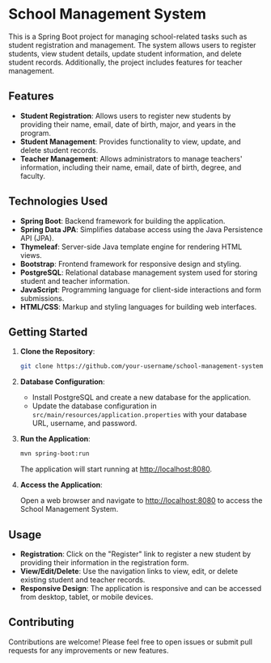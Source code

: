 # School Management System

This is a Spring Boot project for managing school-related tasks such as student registration and management. The system allows users to register students, view student details, update student information, and delete student records. Additionally, the project includes features for teacher management.

## Features

- **Student Registration**: Allows users to register new students by providing their name, email, date of birth, major, and years in the program.
- **Student Management**: Provides functionality to view, update, and delete student records.
- **Teacher Management**: Allows administrators to manage teachers' information, including their name, email, date of birth, degree, and faculty.

## Technologies Used

- **Spring Boot**: Backend framework for building the application.
- **Spring Data JPA**: Simplifies database access using the Java Persistence API (JPA).
- **Thymeleaf**: Server-side Java template engine for rendering HTML views.
- **Bootstrap**: Frontend framework for responsive design and styling.
- **PostgreSQL**: Relational database management system used for storing student and teacher information.
- **JavaScript**: Programming language for client-side interactions and form submissions.
- **HTML/CSS**: Markup and styling languages for building web interfaces.

## Getting Started

1. **Clone the Repository**:

   ```bash
   git clone https://github.com/your-username/school-management-system.git
   ```

2. **Database Configuration**:

   - Install PostgreSQL and create a new database for the application.
   - Update the database configuration in `src/main/resources/application.properties` with your database URL, username, and password.

3. **Run the Application**:

   ```bash
   mvn spring-boot:run
   ```

   The application will start running at [http://localhost:8080](http://localhost:8080).

4. **Access the Application**:

   Open a web browser and navigate to [http://localhost:8080](http://localhost:8080) to access the School Management System.

## Usage

- **Registration**: Click on the "Register" link to register a new student by providing their information in the registration form.
- **View/Edit/Delete**: Use the navigation links to view, edit, or delete existing student and teacher records.
- **Responsive Design**: The application is responsive and can be accessed from desktop, tablet, or mobile devices.

## Contributing

Contributions are welcome! Please feel free to open issues or submit pull requests for any improvements or new features.
